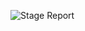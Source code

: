 ![Stage Report](https://github.com/WaleeSassi/stage/assets/60781148/dfe7ae70-9140-4ed7-bcc1-35822da73fae)
